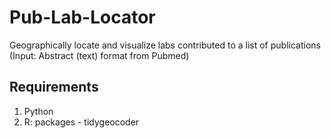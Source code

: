# Pub-Lab-Locator
Geographically locate and visualize labs contributed to a list of publications (Input: Abstract (text) format from Pubmed)

## Requirements
1) Python
2) R: packages - tidygeocoder
